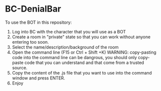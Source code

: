 # BC-DenialBar

To use the BOT in this repository:
1) Log into BC with the character that you will use as a BOT
2) Create a room in "private" state so that you can work without anyone entering too soon.
3) Select the name/description/background of the room
4) Open the command line (F15 or Ctrl + Shift +K)
WARNING: copy-pasting code into the command line can be dangrous, you should only copy-paste code that you can understand and that come from a trusted source.
5) Copy the content of the .js file that you want to use into the command window and press ENTER. 
6) Enjoy
